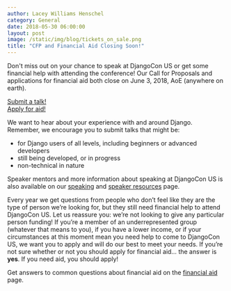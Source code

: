 ```yaml
---
author: Lacey Williams Henschel
category: General
date: 2018-05-30 06:00:00
layout: post
image: /static/img/blog/tickets_on_sale.png
title: "CFP and Financial Aid Closing Soon!"
---
```


Don't miss out on your chance to speak at DjangoCon US or get some financial help with attending the conference! Our Call for Proposals and applications for financial aid both close on June 3, 2018, AoE (anywhere on earth).

<div class="row column">
    <div class="medium-5 medium-centered column">
        <div class="button-group expanded">
            <a class="button hollow theme-viking" href="{{ site.cfp_application }}">Submit a talk!</a>
        </div>
        <div class="button-group expanded">
            <a class="button hollow theme-festival" href="{{ site.financial_aid_application }}">Apply for aid!</a>
        </div>
    </div>
</div>


We want to hear about your experience with and around Django. Remember, we encourage you to submit talks that might be:

- for Django users of all levels, including beginners or advanced developers
- still being developed, or in progress
- non-technical in nature

Speaker mentors and more information about speaking at DjangoCon US is also available on our [speaking](/speaking/) and [speaker resources](/speaking/speaker-resources/) page.


Every year we get questions from people who don’t feel like they are the type of person we’re looking for, but they still need financial help to attend DjangoCon US. Let us reassure you: we’re not looking to give any particular person funding! If you’re a member of an underrepresented group (whatever that means to you), if you have a lower income, or if your circumstances at this moment mean you need help to come to DjangoCon US, we want you to apply and will do our best to meet your needs. If you’re not sure whether or not you should apply for financial aid… the answer is **yes**. If you need aid, you should apply!

Get answers to common questions about financial aid on the [financial aid](/financial-aid/) page.


